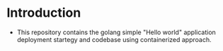 # Introduction
- This repository contains the golang simple "Hello world" application deployment startegy and codebase using containerized approach.

